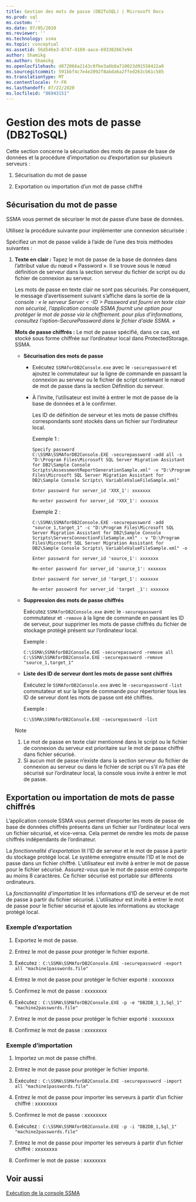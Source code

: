 ```yaml
---
title: Gestion des mots de passe (DB2ToSQL) | Microsoft Docs
ms.prod: sql
ms.custom: ''
ms.date: 07/05/2020
ms.reviewer: ''
ms.technology: ssma
ms.topic: conceptual
ms.assetid: 56d546e3-8747-4169-aace-693302667e94
author: Shamikg
ms.author: Shamikg
ms.openlocfilehash: d872066a2143c0fbe3a6b8a710023d91558422a0
ms.sourcegitcommit: 591bbf4c7e4e2092f8abda6a2ffed263cb61c585
ms.translationtype: MT
ms.contentlocale: fr-FR
ms.lasthandoff: 07/22/2020
ms.locfileid: "86943151"
---
```

# <a name="managing-passwords-db2tosql"></a>Gestion des mots de passe (DB2ToSQL)
Cette section concerne la sécurisation des mots de passe de base de données et la procédure d’importation ou d’exportation sur plusieurs serveurs :  
  
1.  Sécurisation du mot de passe  
  
2.  Exportation ou importation d’un mot de passe chiffré  
  
## <a name="securing-password"></a>Sécurisation du mot de passe  
SSMA vous permet de sécuriser le mot de passe d’une base de données.  
  
Utilisez la procédure suivante pour implémenter une connexion sécurisée :  
  
Spécifiez un mot de passe valide à l’aide de l’une des trois méthodes suivantes :  
  
1.  **Texte en clair :** Tapez le mot de passe de la base de données dans l’attribut value du nœud « Password ». Il se trouve sous le nœud définition de serveur dans la section serveur du fichier de script ou du fichier de connexion au serveur.  
  
    Les mots de passe en texte clair ne sont pas sécurisés. Par conséquent, le message d’avertissement suivant s’affiche dans la sortie de la console : *« le serveur Server &lt; -ID &gt; Password est fourni en texte clair non sécurisé, l’application console SSMA fournit une option pour protéger le mot de passe via le chiffrement. pour plus d’informations, consultez l’option-SecurePassword dans le fichier d’aide SSMA. »*  
  
    **Mots de passe chiffrés :** Le mot de passe spécifié, dans ce cas, est stocké sous forme chiffrée sur l’ordinateur local dans ProtectedStorage. SSMA.  
  
    -   **Sécurisation des mots de passe**  
  
        -   Exécutez `SSMAforDB2Console.exe` avec le `-securepassword` et ajoutez le commutateur sur la ligne de commande en passant la connexion au serveur ou le fichier de script contenant le nœud de mot de passe dans la section Définition du serveur.  
  
        -   À l’invite, l’utilisateur est invité à entrer le mot de passe de la base de données et à le confirmer.  
  
            Les ID de définition de serveur et les mots de passe chiffrés correspondants sont stockés dans un fichier sur l’ordinateur local.  
            
            Exemple 1 :
            
            ```console
            Specify password
            C:\SSMA\SSMAforDB2Console.EXE -securepassword -add all -s "D:\Program Files\Microsoft SQL Server Migration Assistant for DB2\Sample Console Scripts\AssessmentReportGenerationSample.xml" -v "D:\Program Files\Microsoft SQL Server Migration Assistant for DB2\Sample Console Scripts\ VariableValueFileSample.xml"
            
            Enter password for server_id 'XXX_1': xxxxxxx
            
            Re-enter password for server_id 'XXX_1': xxxxxxx
            ```
            
            Exemple 2 :
            
            ```console
            C:\SSMA\SSMAforDB2Console.EXE -securepassword -add "source_1,target_1" -c "D:\Program Files\Microsoft SQL Server Migration Assistant for DB2\Sample Console Scripts\ServersConnectionFileSample.xml" - v "D:\Program Files\Microsoft SQL Server Migration Assistant for DB2\Sample Console Scripts\ VariableValueFileSample.xml" -o
            
            Enter password for server_id 'source_1': xxxxxxx
            
            Re-enter password for server_id 'source_1': xxxxxxx
            
            Enter password for server_id 'target_1': xxxxxxx
            
            Re-enter password for server_id 'target _1': xxxxxxx  
            ```
    
    -   **Suppression des mots de passe chiffrés**  
  
        Exécutez `SSMAforDB2Console.exe` avec le `-securepassword` commutateur et `-remove` à la ligne de commande en passant les ID de serveur, pour supprimer les mots de passe chiffrés du fichier de stockage protégé présent sur l’ordinateur local.  
  
        Exemple :  

        ```console
        C:\SSMA\SSMAforDB2Console.EXE -securepassword -remove all
        C:\SSMA\SSMAforDB2Console.EXE -securepassword -remove "source_1,target_1"
        ```

    -   **Liste des ID de serveur dont les mots de passe sont chiffrés**  
  
        Exécutez le `SSMAforDB2Console.exe` avec le `-securepassword` `-list` commutateur et sur la ligne de commande pour répertorier tous les ID de serveur dont les mots de passe ont été chiffrés.  
  
        Exemple :  

        ```console
        C:\SSMA\SSMAforDB2Console.EXE -securepassword -list
        ```

    > [!NOTE]  
    > 1.  Le mot de passe en texte clair mentionné dans le script ou le fichier de connexion du serveur est prioritaire sur le mot de passe chiffré dans fichier sécurisé.  
    > 2.  Si aucun mot de passe n’existe dans la section serveur du fichier de connexion au serveur ou dans le fichier de script ou s’il n’a pas été sécurisé sur l’ordinateur local, la console vous invite à entrer le mot de passe.  
  
## <a name="exporting-or-importing-encrypted-passwords"></a>Exportation ou importation de mots de passe chiffrés  
L’application console SSMA vous permet d’exporter les mots de passe de base de données chiffrés présents dans un fichier sur l’ordinateur local vers un fichier sécurisé, et vice-versa. Cela permet de rendre les mots de passe chiffrés indépendants de l’ordinateur.

La _fonctionnalité d’exportation_ lit l’ID de serveur et le mot de passe à partir du stockage protégé local. Le système enregistre ensuite l’ID et le mot de passe dans un fichier chiffré. L’utilisateur est invité à entrer le mot de passe pour le fichier sécurisé. Assurez-vous que le mot de passe entré comporte au moins 8 caractères. Ce fichier sécurisé est portable sur différents ordinateurs.

La _fonctionnalité d’importation_ lit les informations d’ID de serveur et de mot de passe à partir du fichier sécurisé. L’utilisateur est invité à entrer le mot de passe pour le fichier sécurisé et ajoute les informations au stockage protégé local.  

### <a name="export-example"></a>Exemple d’exportation

1. Exportez le mot de passe.

2. Entrez le mot de passe pour protéger le fichier exporté.

3. Exécutez : &nbsp;`C:\SSMA\SSMAforDB2Console.EXE -securepassword -export all "machine1passwords.file"`

4. Entrez le mot de passe pour protéger le fichier exporté : xxxxxxxx

5. Confirmez le mot de passe : xxxxxxxx

6. Exécutez : &nbsp;`C:\SSMA\SSMAforDB2Console.EXE -p -e "DB2DB_1_1,Sql_1" "machine2passwords.file"`

7. Entrez le mot de passe pour protéger le fichier exporté : xxxxxxxx

8. Confirmez le mot de passe : xxxxxxxx  

### <a name="import-example"></a>Exemple d’importation

1. Importez un mot de passe chiffré.

2. Entrez le mot de passe pour protéger le fichier importé.

3. Exécutez : &nbsp;`C:\SSMA\SSMAforDB2Console.EXE -securepassword -import all "machine1passwords.file"`

4. Entrez le mot de passe pour importer les serveurs à partir d’un fichier chiffré : xxxxxxxx

5. Confirmez le mot de passe : xxxxxxxx

6. Exécutez : &nbsp;`C:\SSMA\SSMAforDB2Console.EXE -p -i "DB2DB_1,Sql_1" "machine2passwords.file"`

7. Entrez le mot de passe pour importer les serveurs à partir d’un fichier chiffré : xxxxxxxx

8. Confirmer le mot de passe : xxxxxxxx

## <a name="see-also"></a>Voir aussi  
[Exécution de la console SSMA](https://msdn.microsoft.com/ce63f633-067d-4f04-b8e9-e1abd7ec740b)  
  
